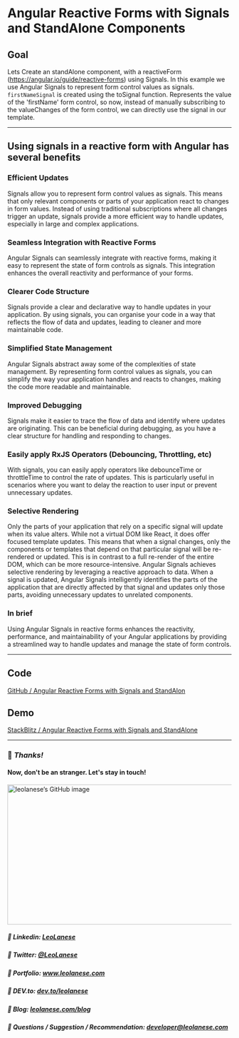 # Angular Reactive Forms with Signals and StandAlone Components

## Goal

Lets Create an standAlone component, with a reactiveForm (https://angular.io/guide/reactive-forms) using Signals. In this example we use Angular Signals to represent form control values as signals. `firstNameSignal` is created using the toSignal function. Represents the value of the 'firstName' form control, so now, instead of manually subscribing to the valueChanges of the form control, we can directly use the signal in our template.

---

## Using signals in a reactive form with Angular has several benefits

### Efficient Updates
Signals allow you to represent form control values as signals. This means that only relevant components or parts of your application react to changes in form values. Instead of using traditional subscriptions where all changes trigger an update, signals provide a more efficient way to handle updates, especially in large and complex applications.

### Seamless Integration with Reactive Forms
Angular Signals can seamlessly integrate with reactive forms, making it easy to represent the state of form controls as signals. This integration enhances the overall reactivity and performance of your forms.

### Clearer Code Structure
Signals provide a clear and declarative way to handle updates in your application. By using signals, you can organise your code in a way that reflects the flow of data and updates, leading to cleaner and more maintainable code.

### Simplified State Management
Angular Signals abstract away some of the complexities of state management. By representing form control values as signals, you can simplify the way your application handles and reacts to changes, making the code more readable and maintainable.

### Improved Debugging
Signals make it easier to trace the flow of data and identify where updates are originating. This can be beneficial during debugging, as you have a clear structure for handling and responding to changes.

### Easily apply RxJS Operators (Debouncing, Throttling, etc) 
With signals, you can easily apply operators like debounceTime or throttleTime to control the rate of updates. This is particularly useful in scenarios where you want to delay the reaction to user input or prevent unnecessary updates.

### Selective Rendering
Only the parts of your application that rely on a specific signal will update when its value alters. While not a virtual DOM like React, it does offer focused template updates. This means that when a signal changes, only the components or templates that depend on that particular signal will be re-rendered or updated. This is in contrast to a full re-render of the entire DOM, which can be more resource-intensive. Angular Signals achieves selective rendering by leveraging a reactive approach to data. When a signal is updated, Angular Signals intelligently identifies the parts of the application that are directly affected by that signal and updates only those parts, avoiding unnecessary updates to unrelated components.

### In brief
Using Angular Signals in reactive forms enhances the reactivity, performance, and maintainability of your Angular applications by providing a streamlined way to handle updates and manage the state of form controls. 

---

## Code
[GitHub / Angular Reactive Forms with Signals and StandAlon](https://github.com/leolanese/Angular-Signal-ReactiveForm)

## Demo
[StackBlitz / Angular Reactive Forms with Signals and StandAlone](https://stackblitz.com/~/github.com/leolanese/Angular-Signal-ReactiveForms)

---
### :100: <i>Thanks!</i>
#### Now, don't be an stranger. Let's stay in touch!

<a href="https://github.com/leolanese" target="_blank" rel="noopener noreferrer">
  <img src="https://scastiel.dev/api/image/leolanese?dark&removeLink" alt="leolanese’s GitHub image" width="600" height="314" />
</a>

##### :radio_button: Linkedin: <a href="https://www.linkedin.com/in/leolanese/" target="_blank">LeoLanese</a>
##### :radio_button: Twitter: <a href="https://twitter.com/LeoLanese" target="_blank">@LeoLanese</a>
##### :radio_button: Portfolio: <a href="https://www.leolanese.com" target="_blank">www.leolanese.com</a>
##### :radio_button: DEV.to: <a href="https://www.dev.to/leolanese" target="_blank">dev.to/leolanese</a>
##### :radio_button: Blog: <a href="https://www.leolanese.com/blog" target="_blank">leolanese.com/blog</a>
##### :radio_button: Questions / Suggestion / Recommendation: developer@leolanese.com

